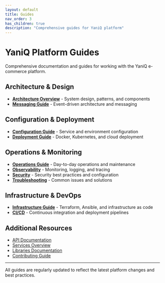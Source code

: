 ```yaml
---
layout: default
title: Guides
nav_order: 3
has_children: true
description: "Comprehensive guides for YaniQ platform"
---
```


# YaniQ Platform Guides

Comprehensive documentation and guides for working with the YaniQ e-commerce platform.

## Architecture & Design

- [**Architecture Overview**](pages/guides/ARCHITECTURE.html) - System design, patterns, and components
- [**Messaging Guide**](MESSAGING_GUIDE.html) - Event-driven architecture and messaging

## Configuration & Deployment

- [**Configuration Guide**](pages/guides/CONFIGURATION.html) - Service and environment configuration
- [**Deployment Guide**](pages/guides/DEPLOYMENT.html) - Docker, Kubernetes, and cloud deployment

## Operations & Monitoring

- [**Operations Guide**](operations.html) - Day-to-day operations and maintenance
- [**Observability**](observability.html) - Monitoring, logging, and tracing
- [**Security**](security.html) - Security best practices and configuration
- [**Troubleshooting**](pages/guides/TROUBLESHOOTING.html) - Common issues and solutions

## Infrastructure & DevOps

- [**Infrastructure Guide**](infrastructure.html) - Terraform, Ansible, and infrastructure as code
- [**CI/CD**](ci-cd.html) - Continuous integration and deployment pipelines

## Additional Resources

- [API Documentation](../reference/pages/reference/api-documentation.html)
- [Services Overview](../../services/services.html)
- [Libraries Documentation](../../LIBRARIES/libraries.html)
- [Contributing Guide](../contributing/pages/contributing/CONTRIBUTING.html)

---

All guides are regularly updated to reflect the latest platform changes and best practices.
